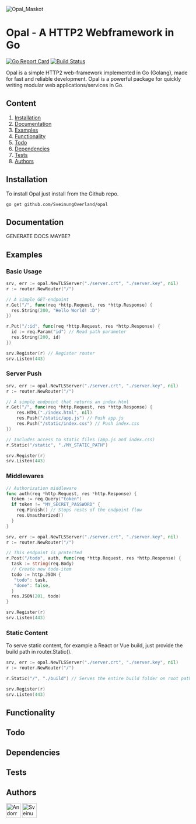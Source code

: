 ![Opal_Maskot](https://user-images.githubusercontent.com/31648998/56459646-a53d1a00-6396-11e9-8b5a-7715a2796813.png)

# Opal - A HTTP2 Webframework in Go 

[![Go Report Card](https://goreportcard.com/badge/github.com/SveinungOverland/Opal)](https://goreportcard.com/report/github.com/SveinungOverland/Opal)
[![Build Status](https://travis-ci.com/SveinungOverland/opal.svg?token=qzzDg7qxp9Cyq4d1SzcF&branch=master)](https://travis-ci.com/SveinungOverland/opal)

Opal is a simple HTTP2 web-framework implemented in Go (Golang), made for fast and reliable development. Opal is a powerful package for quickly writing modular web applications/services in Go.

## Content
1. [Installation](#installation)
2. [Documentation](#documentation)
3. [Examples](#examples)
4. [Functionality](#functionality)
5. [Todo](#todo)
6. [Dependencies](#dependencies)
7. [Tests](#tests)
7. [Authors](#authors)

## Installation
To install Opal just install from the Github repo.
```
go get github.com/SveinungOverland/opal
```
## Documentation
GENERATE DOCS MAYBE?
## Examples
### Basic Usage
```go
srv, err := opal.NewTLSServer("./server.crt", "./server.key", nil)
r := router.NewRouter("/")

// A simple GET-endpoint
r.Get("/", func(req *http.Request, res *http.Response) {
  res.String(200, "Hello World! :D")
})

r.Put("/:id", func(req *http.Request, res *http.Response) {
  id := req.Param("id") // Read path parameter
  res.String(200, id)
})

srv.Register(r) // Register router
srv.Listen(443)
```

### Server Push
```go
srv, err := opal.NewTLSServer("./server.crt", "./server.key", nil)
r := router.NewRouter("/")

// A simple endpoint that returns an index.html
r.Get("/", func(req *http.Request, res *http.Response) {
    res.HTML("./index.html", nil)
    res.Push("/static/app.js") // Push app.js
    res.Push("/static/index.css") // Push index.css
})

// Includes access to static files (app.js and index.css)
r.Static("/static", "./MY_STATIC_PATH")

srv.Register(r)
srv.Listen(443)
```
### Middlewares
```go
// Authorization middleware
func auth(req *http.Request, res *http.Response) {
  token := req.Query("token")
  if token != "MY_SECRET_PASSWORD" {
    req.Finish() // Stops rests of the endpoint flow
    res.Unauthorized()
  }
}

srv, err := opal.NewTLSServer("./server.crt", "./server.key", nil)
r := router.NewRouter("/")

// This endpoint is protected
r.Post("/todo", auth, func(req *http.Request, res *http.Response) {
  task := string(req.Body)
  // Create new todo-item
  todo := http.JSON {
   "todo": task,
   "done": false,
  }
  res.JSON(201, todo)
}

srv.Register(r)
srv.Listen(443)
```

### Static Content
To serve static content, for example a React or Vue build, just provide the build path in router.Static().
```go
srv, err := opal.NewTLSServer("./server.crt", "./server.key", nil)
r := router.NewRouter("/")

r.Static("/", "./build") // Serves the entire build folder on root path

srv.Register(r)
srv.Listen(443)
```

## Functionality

## Todo

## Dependencies

## Tests

## Authors
<a href="https://github.com/Andorr" target="_blank"><img src="https://avatars2.githubusercontent.com/u/31648998?s=400&v=4" width=40 title="Andorr"/></a>
<a href="https://github.com/SveinungOverland" target="_blank"><img src="https://avatars0.githubusercontent.com/u/39273837?s=460&v=4" width=40 title="SveinungOverland"/></a>
